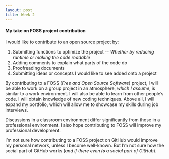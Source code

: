 ```yaml
---
layout: post
title: Week 2
---
```

#### My take on FOSS project contribution
I would like to contribute to an open source project by:  
1. Submitting functions to optimize the project -- _Whether by reducing runtime or making the code readable_
2. Adding comments to explain what parts of the code do
3. Proofreading documents
4. Submitting ideas or concepts I would like to see added onto a project

By contributing to a FOSS (_Free and Open Source Software_) project, I will be able to work on a group project in an atmosphere, _which I assume_, is similar to a work environment. I will also be able to learn from other people’s code. I will obtain knowledge of new coding techniques. Above all, I will expand my portfolio, which will allow me to showcase my skills during job interviews.

 Discussions in a classroom environment differ significantly from those in a professional environment. I also hope contributing to FOSS will improve my professional development.

I’m not sure how contributing to a FOSS project on GitHub would improve my personal network, unless I become well-known. But I’m not sure how the social part of GitHub works (_and if there even **is** a social part of GitHub_).
